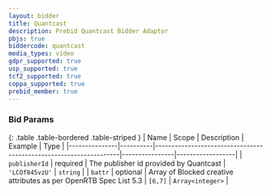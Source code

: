 ```yaml
---
layout: bidder
title: Quantcast
description: Prebid Quantcast Bidder Adaptor
pbjs: true
biddercode: quantcast
media_types: video
gdpr_supported: true
usp_supported: true
tcf2_supported: true
coppa_supported: true
prebid_member: true
---
```


### Bid Params

{: .table .table-bordered .table-striped }
| Name          | Scope    | Description                                                       | Example        | Type             |
|---------------|----------|-------------------------------------------------------------------|----------------|------------------|
| `publisherId` | required | The publisher id provided by Quantcast                            | `'LCOf845vzU'` | `string`         |
| `battr`       | optional | Array of Blocked creative attributes as per OpenRTB Spec List 5.3 | `[6,7]`        | `Array<integer>` |
